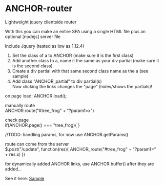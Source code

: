 # ANCHOR-router
Lightweight jquery clientside router

With this you can make an entire SPA using a single HTML file plus an optional [nodejs] server file

Include Jquery (tested as low as 1.12.4)

1) Set the class of a to ANCHOR (make sure it is the first class)
2) Add another class to a, name it the same as your div partial (make sure it is the second class)
3) Create a div partial with that same second class name as the a (see sample)
4) Add class "ANCHOR_partial" to div partial(s)<br>
Now clicking the links changes the "page" (hides/shows the partials)! 

on page load:
ANCHOR.load();

manually route<br>
ANCHOR.route("#tree_frog" + "?param1=x")

check page<br>
if(ANCHOR.page() === "tree_frog){
}

//TODO: handling params, for now use ANCHOR.getParams()

route can come from the server<br>
$.post("/update", function(res){
  ANCHOR_route("#tree_frog" + "?param1=" + res.x)
})
  
for dynamically added ANCHOR links, use ANCHOR.buffer() after they are added...

See it here:
<a href="https://dubioustunic.github.io/ANCHORED/sample.html">Sample</a>
